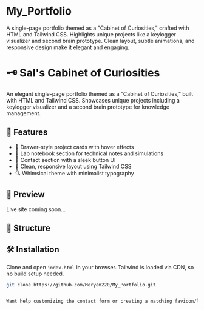 # My_Portfolio
A single-page portfolio themed as a "Cabinet of Curiosities," crafted with HTML and Tailwind CSS. Highlights unique projects like a keylogger visualizer and second brain prototype. Clean layout, subtle animations, and responsive design make it elegant and engaging.

# 🗝️ Sal's Cabinet of Curiosities

An elegant single-page portfolio themed as a “Cabinet of Curiosities,” built with HTML and Tailwind CSS. Showcases unique projects including a keylogger visualizer and a second brain prototype for knowledge management.

## 🌟 Features

- 📂 Drawer-style project cards with hover effects
- 📒 Lab notebook section for technical notes and simulations
- 💌 Contact section with a sleek button UI
- 🎨 Clean, responsive layout using Tailwind CSS
- 🔍 Whimsical theme with minimalist typography

## 🚀 Preview

Live site coming soon...

## 📁 Structure


## 🛠️ Installation

Clone and open `index.html` in your browser. Tailwind is loaded via CDN, so no build setup needed.

```bash
git clone https://github.com/Meryem220/My_Portfolio.git


Want help customizing the contact form or creating a matching favicon/logo for your page next? Let’s keep sculpting this masterpiece.

